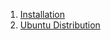1. [Installation](https://github.com/Nikkofelis/Corso_IT/blob/29c01f7b52010bb3bc4ec039e082303bef1e8fac/5.%20Linux%20OS/1.%20Installation.md)
2. [Ubuntu Distribution](https://github.com/Nikkofelis/Corso_IT/blob/29c01f7b52010bb3bc4ec039e082303bef1e8fac/5.%20Linux%20OS/2.%20Ubuntu%20Distribution.md)
